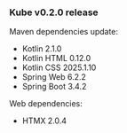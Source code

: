 ### Kube v0.2.0 release

Maven dependencies update:
- Kotlin 2.1.0
- Kotlin HTML 0.12.0
- Kotlin CSS 2025.1.10
- Spring Web 6.2.2
- Spring Boot 3.4.2

Web dependencies:
- HTMX 2.0.4